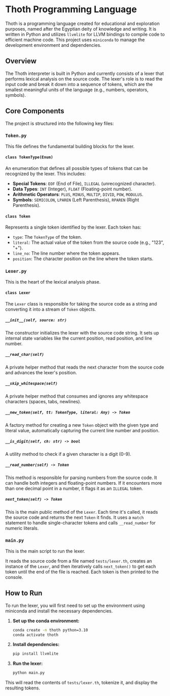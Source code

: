 # Thoth Programming Language

Thoth is a programming language created for educational and exploration purposes, named after the Egyptian deity of knowledge and writing. It is written in Python and utilizes `llvmlite` for LLVM bindings to compile code to efficient machine code. This project uses `miniconda` to manage the development environment and dependencies.

## Overview

The Thoth interpreter is built in Python and currently consists of a lexer that performs lexical analysis on the source code. The lexer's role is to read the input code and break it down into a sequence of tokens, which are the smallest meaningful units of the language (e.g., numbers, operators, symbols).

## Core Components

The project is structured into the following key files:

### `Token.py`

This file defines the fundamental building blocks for the lexer.

#### `class TokenType(Enum)`

An enumeration that defines all possible types of tokens that can be recognized by the lexer. This includes:
- **Special Tokens**: `EOF` (End of File), `ILLEGAL` (unrecognized character).
- **Data Types**: `INT` (Integer), `FLOAT` (Floating-point number).
- **Arithmetic Operators**: `PLUS`, `MINUS`, `MULTIP`, `DIVID`, `POW`, `MODULUS`.
- **Symbols**: `SEMICOLON`, `LPAREN` (Left Parenthesis), `RPAREN` (Right Parenthesis).

#### `class Token`

Represents a single token identified by the lexer. Each token has:
- `type`: The `TokenType` of the token.
- `literal`: The actual value of the token from the source code (e.g., "123", "+").
- `line_no`: The line number where the token appears.
- `position`: The character position on the line where the token starts.

### `Lexer.py`

This is the heart of the lexical analysis phase.

#### `class Lexer`

The `Lexer` class is responsible for taking the source code as a string and converting it into a stream of `Token` objects.

##### `__init__(self, source: str)`
The constructor initializes the lexer with the source code string. It sets up internal state variables like the current position, read position, and line number.

##### `__read_char(self)`
A private helper method that reads the next character from the source code and advances the lexer's position.

##### `__skip_whitespace(self)`
A private helper method that consumes and ignores any whitespace characters (spaces, tabs, newlines).

##### `__new_token(self, tt: TokenType, literal: Any) -> Token`
A factory method for creating a new `Token` object with the given type and literal value, automatically capturing the current line number and position.

##### `__is_digit(self, ch: str) -> bool`
A utility method to check if a given character is a digit (0-9).

##### `__read_number(self) -> Token`
This method is responsible for parsing numbers from the source code. It can handle both integers and floating-point numbers. If it encounters more than one decimal point in a number, it flags it as an `ILLEGAL` token.

##### `next_token(self) -> Token`
This is the main public method of the `Lexer`. Each time it's called, it reads the source code and returns the next `Token` it finds. It uses a `match` statement to handle single-character tokens and calls `__read_number` for numeric literals.

### `main.py`

This is the main script to run the lexer.

It reads the source code from a file named `tests/lexer.th`, creates an instance of the `Lexer`, and then iteratively calls `next_token()` to get each token until the end of the file is reached. Each token is then printed to the console.

## How to Run

To run the lexer, you will first need to set up the environment using miniconda and install the necessary dependencies.

1.  **Set up the conda environment:**
    ```bash
    conda create -n thoth python=3.10
    conda activate thoth
    ```
2.  **Install dependencies:**
    ```bash
    pip install llvmlite
    ```
3.  **Run the lexer:**
    ```bash
    python main.py
    ```

This will read the contents of `tests/lexer.th`, tokenize it, and display the resulting tokens.
